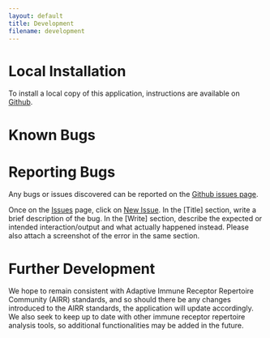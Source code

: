 ```yaml
---
layout: default
title: Development
filename: development
---
```


# Local Installation

To install a local copy of this application, instructions are available on [Github](https://github.com/elulu3/LymphoSeq2_Shiny).

# Known Bugs

# Reporting Bugs

Any bugs or issues discovered can be reported on the [Github issues page](https://github.com/elulu3/LymphoSeq2_Shiny/issues).

Once on the [Issues](https://github.com/elulu3/LymphoSeq2_Shiny/issues) page, click on [New Issue](https://github.com/elulu3/LymphoSeq2_Shiny/issues/new). In the [Title] section, write a brief description of the bug. In the [Write] section, describe the expected or intended interaction/output and what actually happened instead. Please also attach a screenshot of the error in the same section. 

# Further Development

We hope to remain consistent with Adaptive Immune Receptor Repertoire Community (AIRR) standards, and so should there be any changes introduced to the AIRR standards, the application will update accordingly. We also seek to keep up to date with other immune receptor repertoire analysis tools, so additional functionalities may be added in the future.
